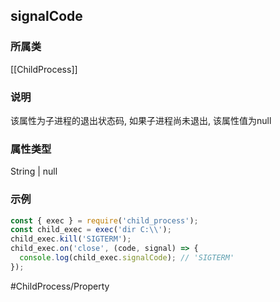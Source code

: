 ## signalCode
### 所属类
[[ChildProcess]]

### 说明
该属性为子进程的退出状态码, 如果子进程尚未退出, 该属性值为null

### 属性类型
String \| null

### 示例
```javascript
const { exec } = require('child_process');
const child_exec = exec('dir C:\\');
child_exec.kill('SIGTERM');
child_exec.on('close', (code, signal) => {
  console.log(child_exec.signalCode); // 'SIGTERM'
});
```

#ChildProcess/Property 